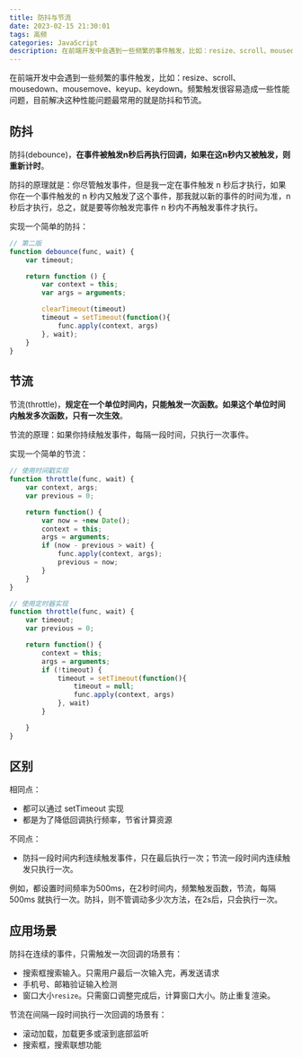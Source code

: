 ```yaml
---
title: 防抖与节流
date: 2023-02-15 21:30:01
tags: 高频
categories: JavaScript
description: 在前端开发中会遇到一些频繁的事件触发，比如：resize、scroll、mousedown、mousemove、keyup、keydown。频繁触发很容易造成一些性能问题，目前解决这种性能问题最常用的就是防抖和节流。
---
```


在前端开发中会遇到一些频繁的事件触发，比如：resize、scroll、mousedown、mousemove、keyup、keydown。频繁触发很容易造成一些性能问题，目前解决这种性能问题最常用的就是防抖和节流。



## 防抖

防抖(debounce)，**在事件被触发n秒后再执行回调，如果在这n秒内又被触发，则重新计时**。

防抖的原理就是：你尽管触发事件，但是我一定在事件触发 n 秒后才执行，如果你在一个事件触发的 n 秒内又触发了这个事件，那我就以新的事件的时间为准，n 秒后才执行，总之，就是要等你触发完事件 n 秒内不再触发事件才执行。

实现一个简单的防抖：

```js
// 第二版
function debounce(func, wait) {
    var timeout;

    return function () {
        var context = this;
        var args = arguments;

        clearTimeout(timeout)
        timeout = setTimeout(function(){
            func.apply(context, args)
        }, wait);
    }
}
```



## 节流

节流(throttle)，**规定在一个单位时间内，只能触发一次函数。如果这个单位时间内触发多次函数，只有一次生效**。

节流的原理：如果你持续触发事件，每隔一段时间，只执行一次事件。

实现一个简单的节流：

```js
// 使用时间戳实现
function throttle(func, wait) {
    var context, args;
    var previous = 0;

    return function() {
        var now = +new Date();
        context = this;
        args = arguments;
        if (now - previous > wait) {
            func.apply(context, args);
            previous = now;
        }
    }
}

// 使用定时器实现
function throttle(func, wait) {
    var timeout;
    var previous = 0;

    return function() {
        context = this;
        args = arguments;
        if (!timeout) {
            timeout = setTimeout(function(){
                timeout = null;
                func.apply(context, args)
            }, wait)
        }

    }
}
```



## 区别

相同点：

- 都可以通过 setTimeout 实现
- 都是为了降低回调执行频率，节省计算资源

不同点：

- 防抖一段时间内利连续触发事件，只在最后执行一次；节流一段时间内连续触发只执行一次。

例如，都设置时间频率为500ms，在2秒时间内，频繁触发函数，节流，每隔 500ms 就执行一次。防抖，则不管调动多少次方法，在2s后，只会执行一次。



## 应用场景

防抖在连续的事件，只需触发一次回调的场景有：

- 搜索框搜索输入。只需用户最后一次输入完，再发送请求
- 手机号、邮箱验证输入检测
- 窗口大小`resize`。只需窗口调整完成后，计算窗口大小。防止重复渲染。

节流在间隔一段时间执行一次回调的场景有：

- 滚动加载，加载更多或滚到底部监听
- 搜索框，搜索联想功能